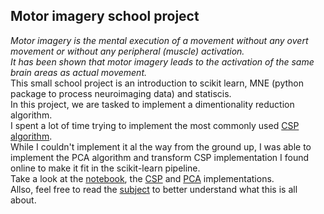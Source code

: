 ## Motor imagery school project
*Motor imagery is the mental execution of a movement without any overt movement or without any peripheral (muscle) activation.*  
*It has been shown that motor imagery leads to the activation of the same brain areas as actual movement.*  
This small school project is an introduction to scikit learn, MNE (python package to process neuroimaging data) and statiscis.  
In this project, we are tasked to implement a dimentionality reduction algorithm.   
I spent a lot of time trying to implement the most commonly used [CSP algorithm](https://en.wikipedia.org/wiki/Common_spatial_pattern).   
While I couldn't implement it al the way from the ground up, I was able to implement the PCA algorithm and transform CSP implementation I found online to make it fit in the scikit-learn pipeline.   
Take a look at the [notebook](source_code/decoding_csp_eeg.ipynb), the [CSP](source_code/my_CSP.py) and [PCA](source_code/my_PCA.py) implementations.   
Allso, feel free to read the [subject](en.subject.pdf) to better understand what this is all about.
